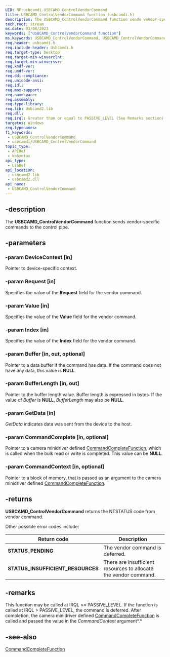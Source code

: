 ```yaml
---
UID: NF:usbcamdi.USBCAMD_ControlVendorCommand
title: USBCAMD_ControlVendorCommand function (usbcamdi.h)
description: The USBCAMD_ControlVendorCommand function sends vendor-specific commands to the control pipe.
tech.root: stream
ms.date: 03/08/2023
keywords: ["USBCAMD_ControlVendorCommand function"]
ms.keywords: USBCAMD_ControlVendorCommand, USBCAMD_ControlVendorCommand function [Streaming Media Devices], stream.usbcamd_controlvendorcommand, usbcamdi/USBCAMD_ControlVendorCommand, usbcmdpr_71f3fad0-03ef-4328-90cf-d556de6736f5.xml
req.header: usbcamdi.h
req.include-header: Usbcamdi.h
req.target-type: Desktop
req.target-min-winverclnt: 
req.target-min-winversvr: 
req.kmdf-ver: 
req.umdf-ver: 
req.ddi-compliance: 
req.unicode-ansi: 
req.idl: 
req.max-support: 
req.namespace: 
req.assembly: 
req.type-library: 
req.lib: Usbcamd2.lib
req.dll: 
req.irql: Greater than or equal to PASSIVE_LEVEL (See Remarks section)
targetos: Windows
req.typenames: 
f1_keywords:
 - USBCAMD_ControlVendorCommand
 - usbcamdi/USBCAMD_ControlVendorCommand
topic_type:
 - APIRef
 - kbSyntax
api_type:
 - LibDef
api_location:
 - usbcamd2.lib
 - usbcamd2.dll
api_name:
 - USBCAMD_ControlVendorCommand
---
```


## -description

The **USBCAMD_ControlVendorCommand** function sends vendor-specific commands to the control pipe.

## -parameters

### -param DeviceContext [in]

Pointer to device-specific context.

### -param Request [in]

Specifies the value of the **Request** field for the vendor command.

### -param Value [in]

Specifies the value of the **Value** field for the vendor command.

### -param Index [in]

Specifies the value of the **Index** field for the vendor command.

### -param Buffer [in, out, optional]

Pointer to a data buffer if the command has data. If the command does not have any data, this value is **NULL**.

### -param BufferLength [in, out]

Pointer to the buffer length value. Buffer length is expressed in bytes. If the value of *Buffer* is **NULL**, *BufferLength* may also be **NULL**.

### -param GetData [in]

*GetData* indicates data was sent from the device to the host.

### -param CommandComplete [in, optional]

Pointer to a camera minidriver defined [CommandCompleteFunction](/windows-hardware/drivers/ddi/usbcamdi/nc-usbcamdi-pcommand_complete_function), which is called when the bulk read or write is completed. This value can be **NULL**.

### -param CommandContext [in, optional]

Pointer to a block of memory, that is passed as an argument to the camera minidriver defined [CommandCompleteFunction](/windows-hardware/drivers/ddi/usbcamdi/nc-usbcamdi-pcommand_complete_function).

## -returns

**USBCAMD_ControlVendorCommand** returns the NTSTATUS code from vendor command.

Other possible error codes include:

| Return code | Description |
|---|---|
| **STATUS_PENDING** | The vendor command is deferred. |
| **STATUS_INSUFFICIENT_RESOURCES** | There are insufficient resources to allocate the vendor command. |

## -remarks

This function may be called at IRQL >= PASSIVE_LEVEL. If the function is called at IRQL > PASSIVE_LEVEL, the command is deferred. After completion, the camera minidriver defined [CommandCompleteFunction](/windows-hardware/drivers/ddi/usbcamdi/nc-usbcamdi-pcommand_complete_function) is called and passed the value in the *CommandContext* argument*.*

## -see-also

[CommandCompleteFunction](/windows-hardware/drivers/ddi/usbcamdi/nc-usbcamdi-pcommand_complete_function)
